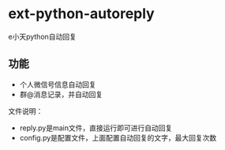 # ext-python-autoreply
e小天python自动回复

## 功能
- 个人微信号信息自动回复
- 群@消息记录，并自动回复

文件说明：
- reply.py是main文件，直接运行即可进行自动回复
- config.py是配置文件，上面配置自动回复的文字，最大回复次数
